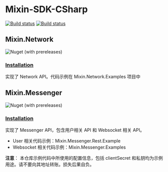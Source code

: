 # Mixin-SDK-CSharp

[![Build status](https://watfaq.visualstudio.com/Mixin%20SDK/_apis/build/status/Mixin%20SDK-CI)](https://watfaq.visualstudio.com/Mixin%20SDK/_build/latest?definitionId=6)
[![Build status](https://ci.appveyor.com/api/projects/status/6x2s4ygresutksa9?svg=true)](https://ci.appveyor.com/project/ibigbug/mixin-sdk-csharp)

## Mixin.Network

![Nuget (with prereleases)](https://img.shields.io/nuget/vpre/Mixin.Network.svg?style=flat-square)

### [Installation](https://www.nuget.org/packages/Mixin.Network/)

实现了 Network API。代码示例在 Mixin.Network.Examples 项目中

## Mixin.Messenger

![Nuget (with prereleases)](https://img.shields.io/nuget/vpre/Mixin.Messenger.svg?style=flat-square)

### [Installation](https://www.nuget.org/packages/Mixin.Messenger/)

实现了 Messenger API，包含用户相关 API 和 Websocket 相关 API。

* User 相关代码示例：Mixin.Messenger.Rest.Example
* Websocket 相关代码示例：Mixin.Messenger.Examples

**注意**： 本仓库示例代码中所使用的配置信息，包括 clientSecret 和私钥均为示例用途。请不要向其地址转账。损失后果自负。
